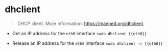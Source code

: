 # dhclient
> DHCP client.
> More information: <https://manned.org/dhclient>.

- Get an IP address for the `eth0` interface
`sudo dhclient {{eth0}}`

- Release an IP address for the `eth0` interface
`sudo dhclient -r {{eth0}}`
